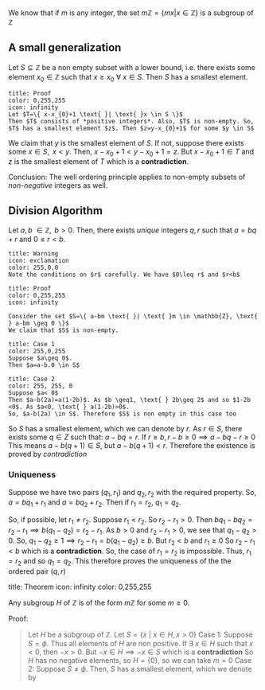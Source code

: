 We know that if $m$ is any integer, the set
$m\mathbb{Z}=\{ mx | x \in \mathbb{Z} \}$
is a subgroup of $\mathbb{Z}$

## A small generalization

Let $S \subseteq \mathbb{Z}$ be a non empty subset with a lower bound, i.e. there exists some element $x_{0} \in \mathbb{Z}$ such that $x \geq x_{0} \text{ } \forall \text{ } x \in S$. Then $S$ has a smallest element.

```ad-note
title: Proof
color: 0,255,255
icon: infinity
Let $T=\{ x-x_{0}+1 \text{ }| \text{ }x \in S \}$
Then $T$ consists of *positive integers*. Also, $T$ is non-empty. So, $T$ has a smallest element $z$. Then $z=y-x_{0}+1$ for some $y \in S$
```

We claim that $y$ is the smallest element of $S$. If not, suppose there exists some $x \in S, \text{ } x<y$.
Then, $x-x_{0}+1 < y-x_{0}+1 = z$. But $x-x_{0}+1 \in T$ and $z$ is the smallest element of $T$ which is a **contradiction**.

Conclusion: The well ordering principle applies to non-empty subsets of *non-negative* integers as well.

## Division Algorithm

Let $a,b \text{ } \in \mathbb{Z}, \text{ } b>0$. Then, there exists *unique* integers $q,r$ such that $a=bq+r$ and $0 \leq r < b$.

```ad-note
title: Warning
icon: exclamation
color: 255,0,0
Note the conditions on $r$ carefully. We have $0\leq r$ and $r<b$
```

```ad-note
title: Proof
color: 0,255,255
icon: infinity

Consider the set $S=\{ a-bm \text{ }| \text{ }m \in \mathbb{Z}, \text{ } a-bm \geq 0 \}$
We claim that $S$ is non-empty.
```
```ad-note
title: Case 1
color: 255,0,255
Suppose $a\geq 0$.
Then $a=a-b.0 \in S$
```
```ad-note
title: Case 2
color: 255, 255, 0
Suppose $a< 0$
Then $a-b(2a)=a(1-2b)$. As $b \geq1, \text{ } 2b\geq 2$ and so $1-2b <0$. As $a<0, \text{ } a(1-2b)>0$.
So, $a-b(2a) \in S$. Therefore $S$ is non empty in this case too
```

So $S$ has a smallest element, which we can denote by $r$. As $r \in S$, there exists some $q \in Z$ such that:
$a-bq=r$. If $r\geq b, r-b \geq 0\implies a -bq-r\geq 0$
This means $a-b(q+1) \in S$, but $a-b(q+1)<r$. Therefore the existence is proved by *contradiction*

### Uniqueness

Suppose we have two pairs $(q_{1},r_{1})$ and $q_{2},r_{2}$ with the required property. So, $a=bq_{1}+r_{1}$ and $a=bq_{2}+r_{2}$.
Then if $r_{1}=r_{2}$, $q_{1}=q_{2}$.

So, if possible, let $r_{1} \ne r_{2}$. Suppose $r_{1}<r_{2}$. So $r_{2}-r_{1}>0$. Then $bq_{1}-bq_{2}=r_{2}-r_{1} \implies b(q_{1}-q_{2})=r_{2}-r_{1}$. As $b>0$ and $r_{2}-r_{1}>0$, we see that $q_{1}-q_{2}>0$. So, $q_{1}-q_{2}\geq1 \implies r_{2}-r_{1}=b(q_{1}-q_{2})\geq b$. But $r_{2}<b$ and $r_{1} \geq0$
So $r_{2}-r_{1}<b$ which is a **contradiction**.
So, the case of $r_{1}=r_{2}$ is impossible. Thus, $r_{1}=r_{2}$ and so $q_{1}=q_{2}$. This therefore proves the uniqueness of the the ordered pair $(q,r)$

title: Theorem
icon: infinity
color: 0,255,255

Any subgroup $H$ of $\mathbb{Z}$ is of the form $m\mathbb{Z}$ for some $m \geq 0$.

Proof:
>Let $H$ be a subgroup of $\mathbb{Z}$.
>Let $S=\{ x \text{ }| \text{ } x \in H,x>0 \}$
>Case 1:
>	Suppose $S=\phi$.
>	Thus all elements of $H$ are non positive. If $\exists \text{ } x \in H$ such that $x<0$, then $-x>0$. But $-x \in H \implies -x \in S$ which is a **contradiction**
>	So $H$ has no negative elements, so $H=\{ 0 \}$, so we can take $m=0$
>Case 2:
>	Suppose $S \ne \phi$.
>	Then, $S$ has a smallest element, which we denote by
